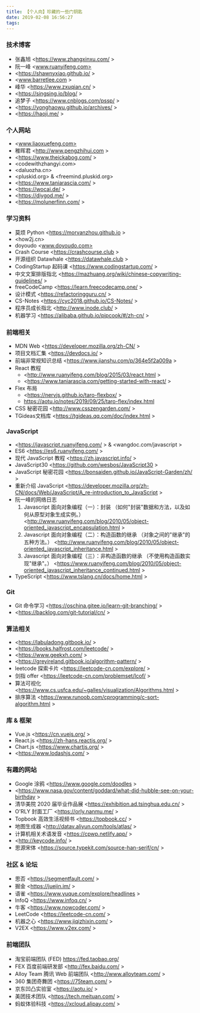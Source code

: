 ```yaml
---
title: 【个人向】珍藏的一些门钥匙
date: 2019-02-08 16:56:27
tags:
---
```


###  技术博客
- 张鑫旭 <https://www.zhangxinxu.com/ >
- 阮一峰 <www.ruanyifeng.com>
- <https://shawnyxiao.github.io/ >
- <www.barretlee.com >
- 峰华 <https://www.zxuqian.cn/ >
- <https://singsing.io/blog/ >
- 追梦子 <https://www.cnblogs.com/pssp/ >
- <https://yonghaowu.github.io/archives/ >
- <https://haoji.me/ >


### 个人网站
- <www.liaoxuefeng.com>
- 稚晖君 <http://www.pengzhihui.com >
- <https://www.theickabog.com/ >
- <codewithzhangyi.com>
- <daluozha.cn>
- <pluskid.org>  & <freemind.pluskid.org>
- <https://www.taniarascia.com/ >
- <https://wocai.de/ >
- <https://diygod.me/ >
- <https://molunerfinn.com/ >

### 学习资料
- 莫烦 Python <https://morvanzhou.github.io > 
- <how2j.cn>
- doyoudo <www.doyoudo.com>
- Crash Course <https://crashcourse.club >
- 开源组织 Datawhale <https://datawhale.club >
- CodingStartup 起码课 <https://www.codingstartup.com/ >
- 中文文案排版指北 <https://mazhuang.org/wiki/chinese-copywriting-guidelines/ >
- freeCodeCamp <https://learn.freecodecamp.one/ >
- 设计模式 <https://refactoringguru.cn/ >
- CS-Notes <https://cyc2018.github.io/CS-Notes/ >
- 程序员成长指北 <http://www.inode.club/ >
- 机器学习 <https://alibaba.github.io/pipcook/#/zh-cn/ >

### 前端相关
- MDN Web <https://developer.mozilla.org/zh-CN/ >
- 项目文档汇集 <https://devdocs.io/ >
- 前端非常规知识总结 <https://www.jianshu.com/p/364e5f2a009a > 
- React 教程 
   - <http://www.ruanyifeng.com/blog/2015/03/react.html >
   - <https://www.taniarascia.com/getting-started-with-react/ >
- Flex 布局 
   - <https://nervjs.github.io/taro-flexbox/ >
   - <https://aotu.io/notes/2019/09/25/taro-flex/index.html>
- CSS 秘密花园 <http://www.csszengarden.com/ > 
- TGideas文档库 <https://tgideas.qq.com/doc/index.html >

### JavaScript
- <https://javascript.ruanyifeng.com/ > & <wangdoc.com/javascript >
- ES6 <https://es6.ruanyifeng.com/ >
- 现代 JavaScript 教程 <https://zh.javascript.info/ >
- JavaScript30 <https://github.com/wesbos/JavaScript30 >
- JavaScript 秘密花园 <https://bonsaiden.github.io/JavaScript-Garden/zh/ >
- 重新介绍 JavaScript <https://developer.mozilla.org/zh-CN/docs/Web/JavaScript/A_re-introduction_to_JavaScript >
- 阮一峰的网络日志
  1. Javascript 面向对象编程（一）：封装 （如何"封装"数据和方法，以及如何从原型对象生成实例。） <http://www.ruanyifeng.com/blog/2010/05/object-oriented_javascript_encapsulation.html >
  2. Javascript 面向对象编程（二）：构造函数的继承 （对象之间的"继承"的五种方法。） <http://www.ruanyifeng.com/blog/2010/05/object-oriented_javascript_inheritance.html >
  3. Javascript 面向对象编程（三）：非构造函数的继承 （不使用构造函数实现"继承"。） <https://www.ruanyifeng.com/blog/2010/05/object-oriented_javascript_inheritance_continued.html >
- TypeScript <https://www.tslang.cn/docs/home.html >

### Git
- Git 命令学习 <https://oschina.gitee.io/learn-git-branching/ >
- <https://backlog.com/git-tutorial/cn/ > 

### 算法相关
- <https://labuladong.gitbook.io/ >
- <https://books.halfrost.com/leetcode/ >
- <https://www.geekxh.com/ >
- <https://greyireland.gitbook.io/algorithm-pattern/ >
- leetcode 探索卡片 <https://leetcode-cn.com/explore/ >
- 剑指 offer <https://leetcode-cn.com/problemset/lcof/ >
- 算法可视化 <https://www.cs.usfca.edu/~galles/visualization/Algorithms.html >
- 排序算法 <https://www.runoob.com/cprogramming/c-sort-algorithm.html >


### 库 & 框架
- Vue.js <https://cn.vuejs.org/ >
- React.js <https://zh-hans.reactjs.org/ >
- Chart.js <https://www.chartjs.org/ >
- <https://www.lodashjs.com/ >

### 有趣的网站
- Google 涂鸦 <https://www.google.com/doodles >
- <https://www.nasa.gov/content/goddard/what-did-hubble-see-on-your-birthday >
- 清华美院 2020 届毕业作品展 <https://exhibition.ad.tsinghua.edu.cn/ >
- O'RLY 封面工厂 <https://orly.nanmu.me/ >
- Topbook 高效生活视频书 <https://topbook.cc/ >
- 地图生成器 <http://datav.aliyun.com/tools/atlas/ >
- 计算机相关术语发音 <https://cpwp.netlify.app/ >
- <http://keycode.info/ >
- 思源宋体 <https://source.typekit.com/source-han-serif/cn/ >

### 社区 & 论坛
- 思否 <https://segmentfault.com/ >
- 掘金 <https://juejin.im/ >
- 语雀 <https://www.yuque.com/explore/headlines >
- InfoQ <https://www.infoq.cn/ >
- 牛客 <https://www.nowcoder.com/ >
- LeetCode <https://leetcode-cn.com/ >
- 机器之心 <https://www.jiqizhixin.com/ >
- V2EX <https://www.v2ex.com/ >

### 前端团队
- 淘宝前端团队 (FED) <https://fed.taobao.org/>
- FEX 百度前端研发部 <http://fex.baidu.com/ >
- Alloy Team 腾讯 Web 前端团队 <http://www.alloyteam.com/ >
- 360 集团奇舞团 <https://75team.com/ >
- 京东凹凸实验室 <https://aotu.io/ >
- 美团技术团队 <https://tech.meituan.com/ >
- 蚂蚁体验科技 <https://xcloud.alipay.com/ >


